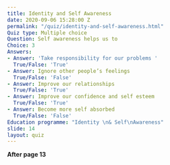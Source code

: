 ```yaml
---
title: Identity and Self Awareness
date: 2020-09-06 15:28:00 Z
permalink: "/quiz/identity-and-self-awareness.html"
Quiz type: Multiple choice
Question: Self awareness helps us to
Choice: 3
Answers:
- Answer: 'Take responsibility for our problems '
  True/False: 'True'
- Answer: Ignore other people’s feelings
  True/False: 'False'
- Answer: Improve our relationships
  True/False: 'True'
- Answer: Improve our confidence and self esteem
  True/False: 'True'
- Answer: Become more self absorbed
  True/False: 'False'
Education programme: "Identity \n& Self\nAwareness"
slide: 14
layout: quiz
---
```


**After page 13**